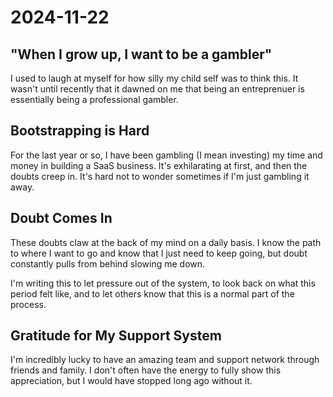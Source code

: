 # 2024-11-22

## "When I grow up, I want to be a gambler"

I used to laugh at myself for how silly my child self was to think this. It wasn't until recently that it dawned on me that being an entreprenuer is essentially being a professional gambler.

## Bootstrapping is Hard

For the last year or so, I have been gambling (I mean investing) my time and money in building a SaaS business. It's exhilarating at first, and then the doubts creep in. It's hard not to wonder sometimes if I'm just gambling it away.

## Doubt Comes In

These doubts claw at the back of my mind on a daily basis. I know the path to where I want to go and know that I just need to keep going, but doubt constantly pulls from behind slowing me down.

I'm writing this to let pressure out of the system, to look back on what this period felt like, and to let others know that this is a normal part of the process.

## Gratitude for My Support System

I'm incredibly lucky to have an amazing team and support network through friends and family. I don't often have the energy to fully show this appreciation, but I would have stopped long ago without it.
